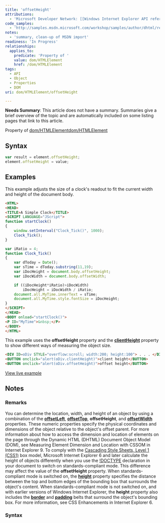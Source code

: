 ```yaml
---
title: 'offsetHeight'
attributions:
  - 'Microsoft Developer Network: [[Windows Internet Explorer API reference](http://msdn.microsoft.com/en-us/library/ie/hh828809%28v=vs.85%29.aspx) Article]'
code_samples:
  - 'http://samples.msdn.microsoft.com/workshop/samples/author/dhtml/refs/offsetHeight.htm'
notes:
  - 'summary, clean-up of MSDN import'
readiness: 'In Progress'
relationships:
  applies_to:
    predicate: 'Property of '
    value: dom/HTMLElement
    href: /dom/HTMLElement
tags:
  - API
  - Object
  - Properties
  - DOM
uri: dom/HTMLElement/offsetHeight

---
```

**Needs Summary**: This article does not have a summary. Summaries give a brief overview of the topic and are automatically included on some listing pages that link to this article.

Property of [dom/HTMLElement](/dom/HTMLElement)[dom/HTMLElement](/dom/HTMLElement)

## Syntax

``` js
var result = element.offsetHeight;
element.offsetHeight = value;
```

## Examples

This example adjusts the size of a clock's readout to fit the current width and height of the document body.

``` html
<HTML>
<HEAD>
<TITLE>A Simple Clock</TITLE>
<SCRIPT LANGUAGE="JScript">
function startClock()
{
    window.setInterval("Clock_Tick()", 1000);
    Clock_Tick();
}

var iRatio = 4;
function Clock_Tick()
{
    var dToday = Date();
    var sTime = dToday.substring(11,19);
    var iDocHeight = document.body.offsetHeight;
    var iDocWidth = document.body.offsetWidth;

    if ((iDocHeight*iRatio)>iDocWidth)
        iDocHeight = iDocWidth / iRatio;
    document.all.MyTime.innerText = sTime;
    document.all.MyTime.style.fontSize = iDocHeight;
}
</SCRIPT>
</HEAD>
<BODY onload="startClock()">
<P ID="MyTime">&nbsp;</P>
</BODY>
</HTML>
```

This example uses the **offsetHeight** property and the [**clientHeight**](/dom/HTMLElement/clientHeight) property to show different ways of measuring the object size.

``` html
<DIV ID=oDiv STYLE="overflow:scroll; width:200; height:100"> . . . </DIV>
<BUTTON onclick="alert(oDiv.clientHeight)">client height</BUTTON>
<BUTTON onclick="alert(oDiv.offsetHeight)">offset height</BUTTON>
```

[View live example](http://samples.msdn.microsoft.com/workshop/samples/author/dhtml/refs/offsetHeight.htm)

## Notes

### Remarks

You can determine the location, width, and height of an object by using a combination of the [**offsetLeft**](/dom/HTMLElement/offsetLeft), [**offsetTop**](/dom/HTMLElement/offsetTop), **offsetHeight**, and [**offsetWidth**](/dom/HTMLElement/offsetWidth) properties. These numeric properties specify the physical coordinates and dimensions of the object relative to the object's offset parent. For more information about how to access the dimension and location of elements on the page through the Dynamic HTML (DHTML) Document Object Model (DOM), see Measuring Element Dimension and Location with CSSOM in Internet Explorer 9. To comply with the [Cascading Style Sheets, Level 1 (CSS1)](http://go.microsoft.com/fwlink/p/?linkid=203774) box model, Microsoft Internet Explorer 6 and later calculate the height of objects differently when you use the [!DOCTYPE](/html/elements/!DOCTYPE) declaration in your document to switch on standards-compliant mode. This difference may affect the value of the **offsetHeight** property. When standards-compliant mode is switched on, the [**height**](/css/properties/height) property specifies the distance between the top and bottom edges of the bounding box that surrounds the object's content. When standards-compliant mode is not switched on, and with earlier versions of Windows Internet Explorer, the **height** property also includes the [**border**](/css/properties/border) and [**padding**](/css/properties/padding) belts that surround the object's bounding box. For more information, see CSS Enhancements in Internet Explorer 6.

### Syntax
